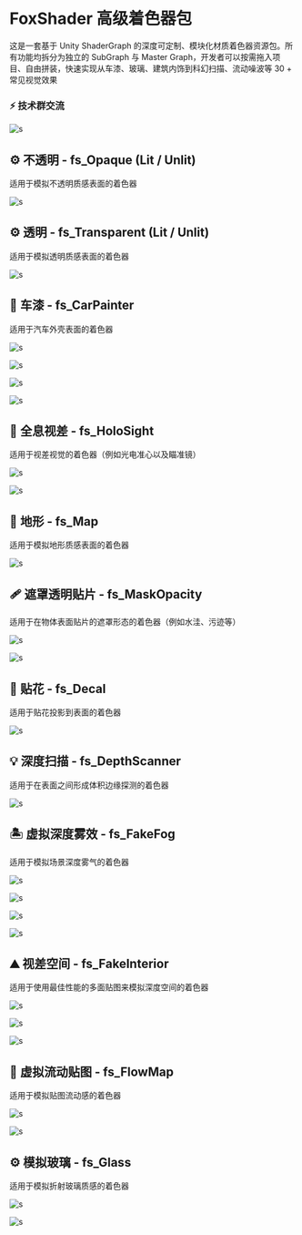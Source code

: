 # FoxShader 高级着色器包
这是一套基于 Unity ShaderGraph 的深度可定制、模块化材质着色器资源包。所有功能均拆分为独立的 SubGraph 与 Master Graph，开发者可以按需拖入项目、自由拼装，快速实现从车漆、玻璃、建筑内饰到科幻扫描、流动噪波等 30 + 常见视觉效果

### :zap: **技术群交流**
![s](Docs/qqgroups.jpg)

## ⚙️ 不透明 - fs_Opaque (Lit / Unlit)

适用于模拟不透明质感表面的着色器

![s](Docs/fs_Opaque.png)

## ⚙️ 透明 - fs_Transparent (Lit / Unlit)

适用于模拟透明质感表面的着色器

![s](Docs/fs_Transparent.png)

## 🚗 车漆 - fs_CarPainter

适用于汽车外壳表面的着色器

![s](Docs/fs_CarPainter.png)

![s](Docs/fs_CarPainter0.png)

![s](Docs/fs_CarPainter1.png)

![s](Docs/fs_CarPainter2.png)

## 🎯 全息视差 - fs_HoloSight

适用于视差视觉的着色器（例如光电准心以及瞄准镜）

![s](Docs/fs_HoloSight_Reflex.gif)

![s](Docs/fs_HoloSight_Scope.gif)

## 🌋 地形 - fs_Map

适用于模拟地形质感表面的着色器

![s](Docs/fs_Map.png)

## 🩹 遮罩透明贴片 - fs_MaskOpacity

适用于在物体表面贴片的遮罩形态的着色器（例如水洼、污迹等）

![s](Docs/fs_MaskOpacity_0.png)

![s](Docs/fs_MaskOpacity_1.png)

## 🚀 贴花 - fs_Decal

适用于贴花投影到表面的着色器

![s](Docs/fs_Decal.png)

## 💡 深度扫描 - fs_DepthScanner

适用于在表面之间形成体积边缘探测的着色器

![s](Docs/fs_DepthScanner.png)

## 🏝 虚拟深度雾效 - fs_FakeFog

适用于模拟场景深度雾气的着色器

![s](Docs/fs_FakeFog_0.png)

![s](Docs/fs_FakeFog_1.png)

![s](Docs/fs_FakeFog_2.png)

![s](Docs/fs_FakeFog_3.gif)

## ⛰ 视差空间 - fs_FakeInterior

适用于使用最佳性能的多面贴图来模拟深度空间的着色器

![s](Docs/fs_FakeInterior_0.png)

![s](Docs/fs_FakeInterior_1.png)

![s](Docs/fs_FakeInterior_2.gif)

## 🧿 虚拟流动贴图 - fs_FlowMap

适用于模拟贴图流动感的着色器

![s](Docs/fs_FlowMap_0.gif)

![s](Docs/fs_FlowMap_1.gif)

## ⚙️ 模拟玻璃 - fs_Glass

适用于模拟折射玻璃质感的着色器

![s](Docs/fs_Glass_0.gif)

![s](Docs/fs_Glass_1.gif)
